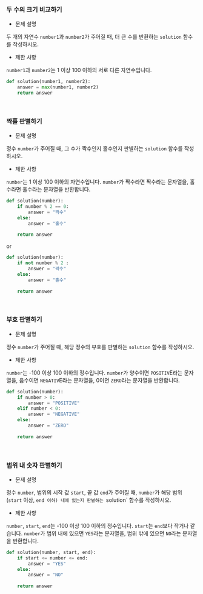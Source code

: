 ### 두 수의 크기 비교하기

- 문제 설명

두 개의 자연수 `number1`과 `number2`가 주어질 때, 더 큰 수를 반환하는 `solution` 함수를 작성하시오.

- 제한 사항
  
`number1`과 `number2`는 1 이상 100 이하의 서로 다른 자연수입니다.

```Python
def solution(number1, number2):
    answer = max(number1, number2)
    return answer
```

<br>

### 짝홀 판별하기

- 문제 설명

정수 `number`가 주어질 때, 그 수가 짝수인지 홀수인지 판별하는 `solution` 함수를 작성하시오.

- 제한 사항

`number`는 1 이상 100 이하의 자연수입니다.
`number`가 짝수라면 짝수라는 문자열을, 홀수라면 홀수라는 문자열을 반환합니다.

```Python
def solution(number):
    if number % 2 == 0:
        answer = "짝수"
    else:
        answer = "홀수"
    
    return answer
```
or
```Python
def solution(number):
    if not number % 2 :
        answer = "짝수"
    else:
        answer = "홀수"
    
    return answer
```

<br>

### 부호 판별하기

- 문제 설명

정수 `number`가 주어질 때, 해당 정수의 부호를 판별하는 `solution` 함수를 작성하시오.

- 제한 사항

`number`는 -100 이상 100 이하의 정수입니다.
`number`가 양수이면 `POSITIV`E라는 문자열을, 음수이면 `NEGATIV`E라는 문자열을, 0이면 `ZERO`라는 문자열을 반환합니다.

```Python
def solution(number):
    if number > 0:
        answer = "POSITIVE"
    elif number < 0:
        answer = "NEGATIVE"
    else:
        answer = "ZERO"
        
    return answer
```

<br>

### 범위 내 숫자 판별하기

- 문제 설명

정수 `number`, 범위의 시작 값 `start`, 끝 값 `end`가 주어질 때, `number`가 해당 범위(`start` 이상, `end 이하) 내에 있는지 판별하는 `solution` 함수를 작성하시오.

- 제한 사항

`number`, `start`, `end`는 -100 이상 100 이하의 정수입니다.
`start`는 `end`보다 작거나 같습니다.
`number`가 범위 내에 있으면 `YES`라는 문자열을, 범위 밖에 있으면 `NO`라는 문자열을 반환합니다.

```Python
def solution(number, start, end):
    if start <= number <= end:
        answer = "YES"
    else:
        answer = "NO"
    
    return answer
```





























